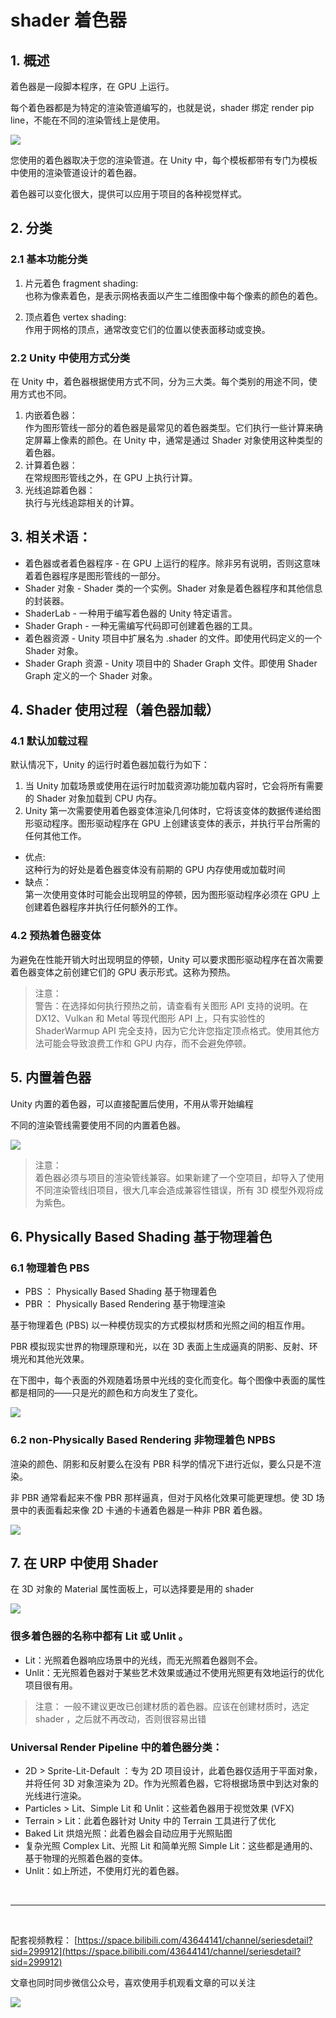 # shader 着色器

## 1. 概述

着色器是一段脚本程序，在 GPU 上运行。

每个着色器都是为特定的渲染管道编写的，也就是说，shader 绑定 render pip line，不能在不同的渲染管线上是使用。

![](../imgs/f9a7bbfa-9e76-42f3-bf2c-7ef4bdd896a9_CC_Shad_Shdrs_1.png.2000x0x1.png)

您使用的着色器取决于您的渲染管道。在 Unity 中，每个模板都带有专门为模板中使用的渲染管道设计的着色器。

着色器可以变化很大，提供可以应用于项目的各种视觉样式。

## 2. 分类

### 2.1 基本功能分类

1. 片元着色 fragment shading:  
   也称为像素着色，是表示网格表面以产生二维图像中每个像素的颜色的着色。

2. 顶点着色 vertex shading:  
   作用于网格的顶点，通常改变它们的位置以使表面移动或变换。

### 2.2 Unity 中使用方式分类

在 Unity 中，着色器根据使用方式不同，分为三大类。每个类别的用途不同，使用方式也不同。

1. 内嵌着色器：  
   作为图形管线一部分的着色器是最常见的着色器类型。它们执行一些计算来确定屏幕上像素的颜色。在 Unity 中，通常是通过 Shader 对象使用这种类型的着色器。
2. 计算着色器：  
   在常规图形管线之外，在 GPU 上执行计算。
3. 光线追踪着色器：  
   执行与光线追踪相关的计算。

## 3. 相关术语：

- 着色器或者着色器程序 - 在 GPU 上运行的程序。除非另有说明，否则这意味着着色器程序是图形管线的一部分。
- Shader 对象 - Shader 类的一个实例。Shader 对象是着色器程序和其他信息的封装器。
- ShaderLab - 一种用于编写着色器的 Unity 特定语言。
- Shader Graph - 一种无需编写代码即可创建着色器的工具。
- 着色器资源 - Unity 项目中扩展名为 .shader 的文件。即使用代码定义的一个 Shader 对象。
- Shader Graph 资源 - Unity 项目中的 Shader Graph 文件。即使用 Shader Graph 定义的一个 Shader 对象。

## 4. Shader 使用过程（着色器加载）

### 4.1 默认加载过程

默认情况下，Unity 的运行时着色器加载行为如下：

1. 当 Unity 加载场景或使用在运行时加载资源功能加载内容时，它会将所有需要的 Shader 对象加载到 CPU 内存。
2. Unity 第一次需要使用着色器变体渲染几何体时，它将该变体的数据传递给图形驱动程序。图形驱动程序在 GPU 上创建该变体的表示，并执行平台所需的任何其他工作。

- 优点:  
   这种行为的好处是着色器变体没有前期的 GPU 内存使用或加载时间
- 缺点：  
  第一次使用变体时可能会出现明显的停顿，因为图形驱动程序必须在 GPU 上创建着色器程序并执行任何额外的工作。

### 4.2 预热着色器变体

为避免在性能开销大时出现明显的停顿，Unity 可以要求图形驱动程序在首次需要着色器变体之前创建它们的 GPU 表示形式。这称为预热。

> 注意：  
> 警告：在选择如何执行预热之前，请查看有关图形 API 支持的说明。在 DX12、Vulkan 和 Metal 等现代图形 API 上，只有实验性的 ShaderWarmup API 完全支持，因为它允许您指定顶点格式。使用其他方法可能会导致浪费工作和 GPU 内存，而不会避免停顿。

## 5. 内置着色器

Unity 内置的着色器，可以直接配置后使用，不用从零开始编程

不同的渲染管线需要使用不同的内置着色器。

![](../imgs/unity_building_shader.png)

> 注意：  
> 着色器必须与项目的渲染管线兼容。如果新建了一个空项目，却导入了使用不同渲染管线旧项目，很大几率会造成兼容性错误，所有 3D 模型外观将成为紫色。

## 6. Physically Based Shading 基于物理着色

### 6.1 物理着色 PBS

- PBS ： Physically Based Shading 基于物理着色
- PBR ： Physically Based Rendering 基于物理渲染

基于物理着色 (PBS) 以一种模仿现实的方式模拟材质和光照之间的相互作用。

PBR 模拟现实世界的物理原理和光，以在 3D 表面上生成逼真的阴影、反射、环境光和其他光效果。

在下图中，每个表面的外观随着场景中光线的变化而变化。每个图像中表面的属性都是相同的——只是光的颜色和方向发生了变化。

![](../imgs/PBRExample.gif)

### 6.2 non-Physically Based Rendering 非物理着色 NPBS

渲染的颜色、阴影和反射要么在没有 PBR 科学的情况下进行近似，要么只是不渲染。

非 PBR 通常看起来不像 PBR 那样逼真，但对于风格化效果可能更理想。使 3D 场景中的表面看起来像 2D 卡通的卡通着色器是一种非 PBR 着色器。

![](../imgs/npbs.png)

## 7. 在 URP 中使用 Shader

在 3D 对象的 Material 属性面板上，可以选择要是用的 shader

![](../imgs/urp_shader.png)

### 很多着色器的名称中都有 Lit 或 Unlit 。

- Lit：光照着色器响应场景中的光线，而无光照着色器则不会。
- Unlit：无光照着色器对于某些艺术效果或通过不使用光照更有效地运行的优化项目很有用。

> 注意：
> 一般不建议更改已创建材质的着色器。应该在创建材质时，选定 shader ，之后就不再改动，否则很容易出错

### Universal Render Pipeline 中的着色器分类：

- 2D > Sprite-Lit-Default ：专为 2D 项目设计，此着色器仅适用于平面对象，并将任何 3D 对象渲染为 2D。作为光照着色器，它将根据场景中到达对象的光线进行渲染。
- Particles > Lit、Simple Lit 和 Unlit：这些着色器用于视觉效果 (VFX)
- Terrain > Lit：此着色器针对 Unity 中的 Terrain 工具进行了优化
- Baked Lit 烘焙光照：此着色器会自动应用于光照贴图
- 复杂光照 Complex Lit、光照 Lit 和简单光照 Simple Lit：这些都是通用的、基于物理的光照着色器的变体。
- Unlit：如上所述，不使用灯光的着色器。

<br>
<hr>
<br>

配套视频教程：
[https://space.bilibili.com/43644141/channel/seriesdetail?sid=299912](https://space.bilibili.com/43644141/channel/seriesdetail?sid=299912)

文章也同时同步微信公众号，喜欢使用手机观看文章的可以关注

![](../../imgs/微信公众号二维码.jpg)
